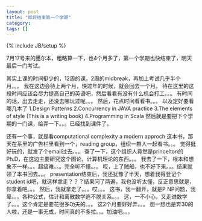 ```yaml
---
layout: post
title: "即将结束第一个学期"
category: 
tags: []
---
```

{% include JB/setup %}

7月17号来的墨尔本，粗略算一下，也4个月多了，第一个学期也快结束了，明天最后一门考试。

其实上课的时间挺少的，12周的课，2周的midbreak，再加上考试几乎半个月。。。
我在这边会待上两个月，快过年的时候，就会回去一个月。
待在这里的这段时间应该会尽力提高自己的英语吧，然后看看有没有什么机会打工。。。
有时间的话，出去走走，还没去哪玩过呢。。。
然后，花点时间看看书。。。
以及定好要看哪几本了
1.Design Patterns
2.Concurrency in JAVA practice
3.The elements of style (This is a writing book)
4.Programming in Scala
然后就是要把下个学期的一门课，给弄一下。。。已经找到课件了。

还有一个事，就是看computational complexity a modern approch
这本书，那天在系里的广告栏里看到一个，reading group，组织一群人一起看书。。。
觉得挺好玩的，就发了个email过去。。。
查了一下，这个组织人竟然是princelton的Ph.D，在这边主要研究这个图论，计算机理论的东西。。。
我去了一下，根本和想象不一样。。。超级难。。。完全听不懂。。。
哎，上了贼船，也不好下来。。。结果就领了本书回去。。。
presentation结束后，我还犹豫了半天，想着我得登记个student id吧，就这样拿走？？？结果问了两遍，我也没听太懂，反正意思就是，你拿着吧。。。
然后，我就拿走了。。。哎。。。
这书，我一翻开，就是P NP问题，我晕。。。各种公式，估计和离散数学逃不脱关系。。。
这，一不小心，又走进数学了。。。这个肯定是要花很多功夫的。。。
这2个月要好好弄。。。
想一想也是奔30的人啦，还是一事无成，时间真的不多拉。。。加油吧。。。